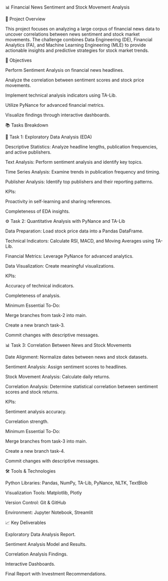 📊 Financial News Sentiment and Stock Movement Analysis

🚀 Project Overview

This project focuses on analyzing a large corpus of financial news data to uncover correlations between news sentiment and stock market movements. The challenge combines Data Engineering (DE), Financial Analytics (FA), and Machine Learning Engineering (MLE) to provide actionable insights and predictive strategies for stock market trends.

🎯 Objectives

Perform Sentiment Analysis on financial news headlines.

Analyze the correlation between sentiment scores and stock price movements.

Implement technical analysis indicators using TA-Lib.

Utilize PyNance for advanced financial metrics.

Visualize findings through interactive dashboards.

📚 Tasks Breakdown

📝 Task 1: Exploratory Data Analysis (EDA)

Descriptive Statistics: Analyze headline lengths, publication frequencies, and active publishers.

Text Analysis: Perform sentiment analysis and identify key topics.

Time Series Analysis: Examine trends in publication frequency and timing.

Publisher Analysis: Identify top publishers and their reporting patterns.

KPIs:

Proactivity in self-learning and sharing references.

Completeness of EDA insights.

⚙️ Task 2: Quantitative Analysis with PyNance and TA-Lib

Data Preparation: Load stock price data into a Pandas DataFrame.

Technical Indicators: Calculate RSI, MACD, and Moving Averages using TA-Lib.

Financial Metrics: Leverage PyNance for advanced analytics.

Data Visualization: Create meaningful visualizations.

KPIs:

Accuracy of technical indicators.

Completeness of analysis.

Minimum Essential To-Do:

Merge branches from task-2 into main.

Create a new branch task-3.

Commit changes with descriptive messages.

📊 Task 3: Correlation Between News and Stock Movements

Date Alignment: Normalize dates between news and stock datasets.

Sentiment Analysis: Assign sentiment scores to headlines.

Stock Movement Analysis: Calculate daily returns.

Correlation Analysis: Determine statistical correlation between sentiment scores and stock returns.

KPIs:

Sentiment analysis accuracy.

Correlation strength.

Minimum Essential To-Do:

Merge branches from task-3 into main.

Create a new branch task-4.

Commit changes with descriptive messages.

🛠️ Tools & Technologies

Python Libraries: Pandas, NumPy, TA-Lib, PyNance, NLTK, TextBlob

Visualization Tools: Matplotlib, Plotly

Version Control: Git & GitHub

Environment: Jupyter Notebook, Streamlit

📈 Key Deliverables

Exploratory Data Analysis Report.

Sentiment Analysis Model and Results.

Correlation Analysis Findings.

Interactive Dashboards.

Final Report with Investment Recommendations.